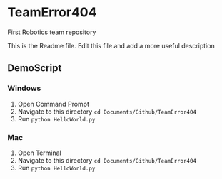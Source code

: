 # TeamError404
First Robotics team repository

This is the Readme file. Edit this file and add a more useful description

## DemoScript
### Windows
1. Open Command Prompt
2. Navigate to this directory `cd Documents/Github/TeamError404`
3. Run `python HelloWorld.py`

### Mac
1. Open Terminal
2. Navigate to this directory `cd Documents/Github/TeamError404`
3. Run `python HelloWorld.py`
